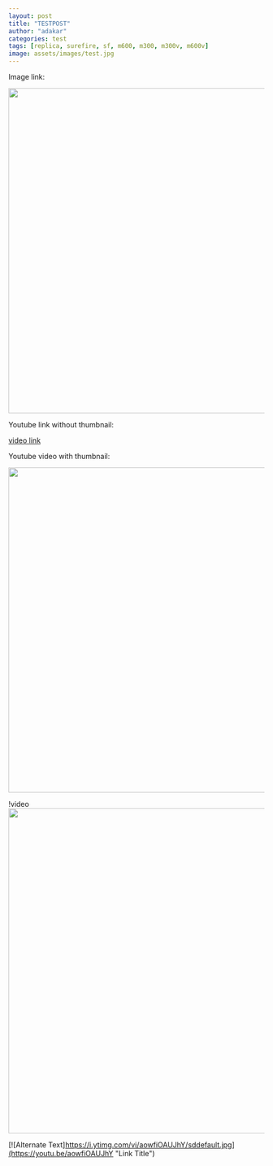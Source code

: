 ```yaml
---
layout: post
title: "TESTPOST"
author: "adakar"
categories: test
tags: [replica, surefire, sf, m600, m300, m300v, m600v]
image: assets/images/test.jpg
---
```


Image link:

[<img src="{{site.baseurl}}assets/images/PeltorWiring.png" width="640"/>]({{site.baseurl}}assets/images/PeltorWiring.png)


Youtube link without thumbnail:

[video link](https://youtu.be/aowfiOAUJhY)

Youtube video with thumbnail:


[<img src="https://i.ytimg.com/vi/aowfiOAUJhY/sddefault.jpg" width="640"/>](https://youtu.be/aowfiOAUJhY)

!video[<img src="https://i.ytimg.com/vi/aowfiOAUJhY/sddefault.jpg" width="640"/>](https://youtu.be/aowfiOAUJhY)


[![Alternate Text]https://i.ytimg.com/vi/aowfiOAUJhY/sddefault.jpg](https://youtu.be/aowfiOAUJhY "Link Title")
